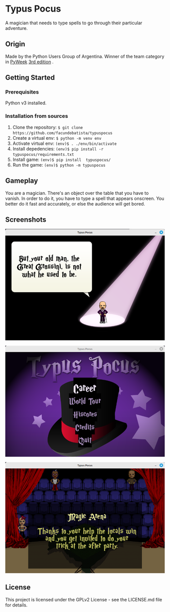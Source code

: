 # Typus Pocus

A magician that needs to type spells to go through their particular adventure.


## Origin

Made by the Python Users Group of Argentina. Winner of the team category in [PyWeek](https://pyweek.org/) [3rd edition](https://pyweek.org/3/) .


## Getting Started

### Prerequisites

Python v3 installed.

### Installation from sources

1. Clone the repository: `$ git clone https://github.com/facundobatista/typuspocus`
2. Create a virtual env: `$ python -m venv env`
3. Activate virtual env: `(env)$ . ./env/bin/activate`
4. Install depedencies:  `(env)$ pip install -r typuspocus/requirements.txt`
5. Install game:  `(env)$ pip install  typuspocus/`
6. Run the game: `(env)$ python -m typuspocus`

## Gameplay

You are a magician. There's an object over the table that you have to vanish. In order to do it, you have to type a spell that appears onscreen. You better do it fast and accurately, or else the audience will get bored. 

## Screenshots

![Intro](media/screenshots/TypusPocus-Intro.png)


![MainMenu](media/screenshots/TypusPocus-MainMenu.png)


![Stage](media/screenshots/TypusPocus-Stage.png)


## License

This project is licensed under the GPLv2 License - see the LICENSE.md file for details.

